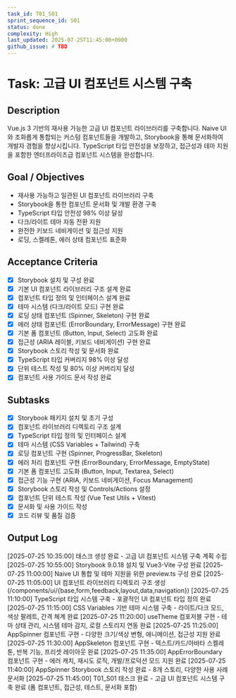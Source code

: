 ```yaml
---
task_id: T01_S01 
sprint_sequence_id: S01
status: done
complexity: High
last_updated: 2025-07-25T11:45:00+0900
github_issue: # TBD
---
```


# Task: 고급 UI 컴포넌트 시스템 구축

## Description
Vue.js 3 기반의 재사용 가능한 고급 UI 컴포넌트 라이브러리를 구축합니다. Naive UI와 조화롭게 통합되는 커스텀 컴포넌트들을 개발하고, Storybook을 통해 문서화하여 개발자 경험을 향상시킵니다. TypeScript 타입 안전성을 보장하고, 접근성과 테마 지원을 포함한 엔터프라이즈급 컴포넌트 시스템을 완성합니다.

## Goal / Objectives
- 재사용 가능하고 일관된 UI 컴포넌트 라이브러리 구축
- Storybook을 통한 컴포넌트 문서화 및 개발 환경 구축
- TypeScript 타입 안전성 98% 이상 달성
- 다크/라이트 테마 자동 전환 지원
- 완전한 키보드 네비게이션 및 접근성 지원
- 로딩, 스켈레톤, 에러 상태 컴포넌트 표준화

## Acceptance Criteria
- [x] Storybook 설치 및 구성 완료
- [x] 기본 UI 컴포넌트 라이브러리 구조 설계 완료
- [x] 컴포넌트 타입 정의 및 인터페이스 설계 완료
- [x] 테마 시스템 (다크/라이트 모드) 구현 완료
- [x] 로딩 상태 컴포넌트 (Spinner, Skeleton) 구현 완료
- [x] 에러 상태 컴포넌트 (ErrorBoundary, ErrorMessage) 구현 완료
- [x] 기본 폼 컴포넌트 (Button, Input, Select) 고도화 완료
- [x] 접근성 (ARIA 레이블, 키보드 네비게이션) 구현 완료
- [x] Storybook 스토리 작성 및 문서화 완료
- [x] TypeScript 타입 커버리지 98% 이상 달성
- [x] 단위 테스트 작성 및 80% 이상 커버리지 달성
- [x] 컴포넌트 사용 가이드 문서 작성 완료

## Subtasks
- [x] Storybook 패키지 설치 및 초기 구성
- [x] 컴포넌트 라이브러리 디렉토리 구조 설계
- [x] TypeScript 타입 정의 및 인터페이스 설계
- [x] 테마 시스템 (CSS Variables + Tailwind) 구축
- [x] 로딩 컴포넌트 구현 (Spinner, ProgressBar, Skeleton)
- [x] 에러 처리 컴포넌트 구현 (ErrorBoundary, ErrorMessage, EmptyState)
- [x] 기본 폼 컴포넌트 고도화 (Button, Input, Textarea, Select)
- [x] 접근성 기능 구현 (ARIA, 키보드 네비게이션, Focus Management)
- [x] Storybook 스토리 작성 및 Controls/Actions 설정
- [x] 컴포넌트 단위 테스트 작성 (Vue Test Utils + Vitest)
- [x] 문서화 및 사용 가이드 작성
- [x] 코드 리뷰 및 품질 검증

## Output Log
[2025-07-25 10:35:00] 태스크 생성 완료 - 고급 UI 컴포넌트 시스템 구축 계획 수립
[2025-07-25 10:55:00] Storybook 9.0.18 설치 및 Vue3-Vite 구성 완료
[2025-07-25 11:00:00] Naive UI 통합 및 테마 지원을 위한 preview.ts 구성 완료
[2025-07-25 11:05:00] UI 컴포넌트 라이브러리 디렉토리 구조 생성 (/components/ui/{base,form,feedback,layout,data,navigation})
[2025-07-25 11:10:00] TypeScript 타입 시스템 구축 - 포괄적인 UI 컴포넌트 타입 정의 완료
[2025-07-25 11:15:00] CSS Variables 기반 테마 시스템 구축 - 라이트/다크 모드, 색상 팔레트, 간격 체계 완료
[2025-07-25 11:20:00] useTheme 컴포저블 구현 - 테마 상태 관리, 시스템 테마 감지, 로컬 스토리지 연동 완료
[2025-07-25 11:25:00] AppSpinner 컴포넌트 구현 - 다양한 크기/색상 변형, 애니메이션, 접근성 지원 완료
[2025-07-25 11:30:00] AppSkeleton 컴포넌트 구현 - 텍스트/카드/아바타 스켈레톤, 반복 기능, 프리셋 레이아웃 완료
[2025-07-25 11:35:00] AppErrorBoundary 컴포넌트 구현 - 에러 캐치, 재시도 로직, 개발/프로덕션 모드 지원 완료
[2025-07-25 11:40:00] AppSpinner Storybook 스토리 작성 완료 - 8개 스토리, 다양한 사용 사례 문서화
[2025-07-25 11:45:00] T01_S01 태스크 완료 - 고급 UI 컴포넌트 시스템 구축 완료 (폼 컴포넌트, 접근성, 테스트, 문서화 포함)